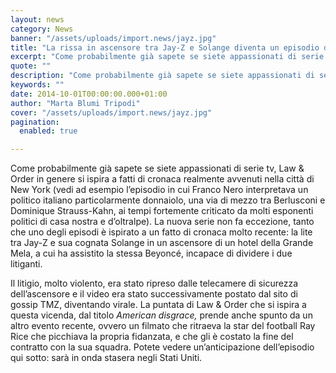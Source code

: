 ```yaml
---
layout: news
category: News
banner: "/assets/uploads/import.news/jayz.jpg"
title: "La rissa in ascensore tra Jay-Z e Solange diventa un episodio di Law & Order"
excerpt: "Come probabilmente già sapete se siete appassionati di serie tv, Law & Order in genere si ispira a fatti di cronaca realmente avvenuti nella città di New York (vedi ad esempio l’episodio in cui Franco Nero interpretava un politico italiano particolarmente donnaiolo, una via di mezzo tra Berlusconi e Dominique Strauss-Kahn, ai tempi fortemente criticato [&hellip"
quote: ""
description: "Come probabilmente già sapete se siete appassionati di serie tv, Law & Order in genere si ispira a fatti di cronaca realmente avvenuti nella città di New York (vedi ad esempio l’episodio in cui Franco Nero interpretava un politico italiano particolarmente donnaiolo, una via di mezzo tra Berlusconi e Dominique Strauss-Kahn, ai tempi fortemente criticato [&hellip"
keywords: ""
date: 2014-10-01T00:00:00.000+01:00
author: "Marta Blumi Tripodi"
cover: "/assets/uploads/import.news/jayz.jpg"
pagination:
  enabled: true

---
```


[](https://hotmc.com/wp-content/uploads/2014/05/jayz.jpg)

Come probabilmente già sapete se siete appassionati di serie tv, Law & Order in genere si ispira a fatti di cronaca realmente avvenuti nella città di New York (vedi ad esempio l’episodio in cui Franco Nero interpretava un politico italiano particolarmente donnaiolo, una via di mezzo tra Berlusconi e Dominique Strauss-Kahn, ai tempi fortemente criticato da molti esponenti politici di casa nostra e d’oltralpe). La nuova serie non fa eccezione, tanto che uno degli episodi è ispirato a un fatto di cronaca molto recente: la lite tra Jay-Z e sua cognata Solange in un ascensore di un hotel della Grande Mela, a cui ha assistito la stessa Beyoncé, incapace di dividere i due litiganti.

Il litigio, molto violento, era stato ripreso dalle telecamere di sicurezza dell’ascensore e il video era stato successivamente postato dal sito di gossip TMZ, diventando virale. La puntata di Law & Order che si ispira a questa vicenda, dal titolo _American disgrace,_ prende anche spunto da un altro evento recente, ovvero un filmato che ritraeva la star del football Ray Rice che picchiava la propria fidanzata, e che gli è costato la fine del contratto con la sua squadra. Potete vedere un’anticipazione dell’episodio qui sotto: sarà in onda stasera negli Stati Uniti.